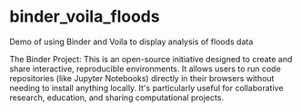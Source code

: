 # binder_voila_floods
Demo of using Binder and Voila to display analysis of floods data

The Binder Project: This is an open-source initiative designed to create and share interactive, reproducible environments. It allows users to run code repositories (like Jupyter Notebooks) directly in their browsers without needing to install anything locally. It's particularly useful for collaborative research, education, and sharing computational projects.
